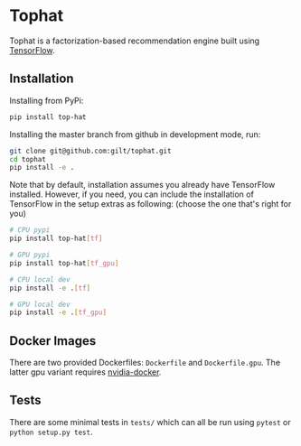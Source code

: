# Tophat
 
 Tophat is a factorization-based recommendation engine built using 
 [TensorFlow](https://www.tensorflow.org/).  
 

## Installation

Installing from PyPi:
```bash
pip install top-hat
```

Installing the master branch from github in development mode, run:
```bash
git clone git@github.com:gilt/tophat.git
cd tophat
pip install -e .
```

Note that by default, installation assumes you already have TensorFlow installed. 
However, if you need, you can include the installation of TensorFlow in the setup extras as following:
(choose the one that's right for you)
```bash
# CPU pypi
pip install top-hat[tf]

# GPU pypi
pip install top-hat[tf_gpu]

# CPU local dev
pip install -e .[tf]

# GPU local dev
pip install -e .[tf_gpu]
```

## Docker Images
There are two provided Dockerfiles: `Dockerfile` and `Dockerfile.gpu`. The latter gpu variant requires [nvidia-docker](https://github.com/NVIDIA/nvidia-docker). 


## Tests

There are some minimal tests in `tests/` which can all be run using `pytest` or `python setup.py test`.


